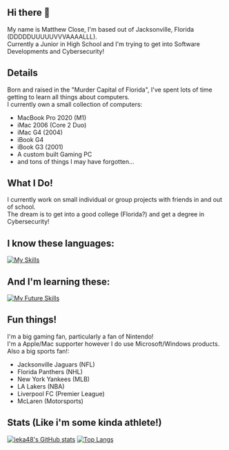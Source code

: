 ## Hi there 👋

My name is Matthew Close, I'm based out of Jacksonville, Florida (DDDDDUUUUUVVVAAAALLL).  
Currently a Junior in High School and I'm trying to get into Software Developments and Cybersecurity!

## Details

Born and raised in the "Murder Capital of Florida", I've spent lots of time getting to learn all things about computers.  
I currently own a small collection of computers: 
- MacBook Pro 2020 (M1)
- iMac 2006 (Core 2 Duo)
- iMac G4 (2004)
- iBook G4
- iBook G3 (2001)
- A custom built Gaming PC
- and tons of things I may have forgotten...

## What I Do!

I currently work on small individual or group projects with friends in and out of school.  
The dream is to get into a good college (Florida?) and get a degree in Cybersecurity!  
## I know these languages:  
[![My Skills](https://skillicons.dev/icons?i=html,css,bootstrap,py,git)](https://skillicons.dev) 
## And I'm learning these:  
[![My Future Skills](https://skillicons.dev/icons?i=cpp,js,swift)](https://skillicons.dev)

## Fun things!

I'm a big gaming fan, particularly a fan of Nintendo!  
I'm a Apple/Mac supporter however I do use Microsoft/Windows products.  
Also a big sports fan!:
- Jacksonville Jaguars (NFL)
- Florida Panthers (NHL)
- New York Yankees (MLB)
- LA Lakers (NBA)
- Liverpool FC (Premier League)
- McLaren (Motorsports)

## Stats (Like i'm some kinda athlete!)
[![ieka48's GitHub stats](https://github-readme-stats.vercel.app/api?username=ikea48)](https://github.com/anuraghazra/github-readme-stats)
[![Top Langs](https://github-readme-stats.vercel.app/api/top-langs/?username=anuraghazra)](https://github.com/anuraghazra/github-readme-stats)  